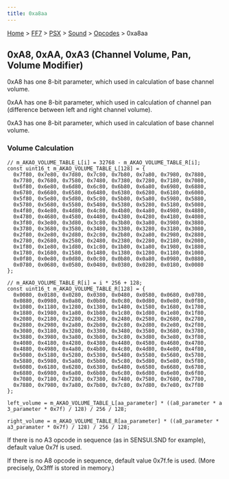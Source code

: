 ```yaml
---
title: 0xa8aa
---
```


[Home](../../../../index.md) > [FF7](../../../../FF7.md) > [PSX](../../../PSX.md) > [Sound](../../Sound.md) > [Opcodes](../Opcodes.md) > 0xa8aa

## 0xA8, 0xAA, 0xA3 (Channel Volume, Pan, Volume Modifier)

0xA8 has one 8-bit parameter, which used in calculation of base channel volume.

0xAA has one 8-bit parameter, which used in calculation of channel pan (difference between left and right channel volume).

0xA3 has one 8-bit parameter, which used in calculation of base channel volume.

### Volume Calculation

`// m_AKAO_VOLUME_TABLE_L[i] = 32768 - m_AKAO_VOLUME_TABLE_R[i];`  
`const uint16_t m_AKAO_VOLUME_TABLE_L[128] = {`  
`  0x7f80, 0x7e80, 0x7d80, 0x7c80, 0x7b80, 0x7a80, 0x7980, 0x7880,`  
`  0x7780, 0x7680, 0x7580, 0x7480, 0x7380, 0x7280, 0x7180, 0x7080,`  
`  0x6f80, 0x6e80, 0x6d80, 0x6c80, 0x6b80, 0x6a80, 0x6980, 0x6880,`  
`  0x6780, 0x6680, 0x6580, 0x6480, 0x6380, 0x6280, 0x6180, 0x6080,`  
`  0x5f80, 0x5e80, 0x5d80, 0x5c80, 0x5b80, 0x5a80, 0x5980, 0x5880,`  
`  0x5780, 0x5680, 0x5580, 0x5480, 0x5380, 0x5280, 0x5180, 0x5080,`  
`  0x4f80, 0x4e80, 0x4d80, 0x4c80, 0x4b80, 0x4a80, 0x4980, 0x4880,`  
`  0x4780, 0x4680, 0x4580, 0x4480, 0x4380, 0x4280, 0x4180, 0x4080,`  
`  0x3f80, 0x3e80, 0x3d80, 0x3c80, 0x3b80, 0x3a80, 0x3980, 0x3880,`  
`  0x3780, 0x3680, 0x3580, 0x3480, 0x3380, 0x3280, 0x3180, 0x3080,`  
`  0x2f80, 0x2e80, 0x2d80, 0x2c80, 0x2b80, 0x2a80, 0x2980, 0x2880,`  
`  0x2780, 0x2680, 0x2580, 0x2480, 0x2380, 0x2280, 0x2180, 0x2080,`  
`  0x1f80, 0x1e80, 0x1d80, 0x1c80, 0x1b80, 0x1a80, 0x1980, 0x1880,`  
`  0x1780, 0x1680, 0x1580, 0x1480, 0x1380, 0x1280, 0x1180, 0x1080,`  
`  0x0f80, 0x0e80, 0x0d80, 0x0c80, 0x0b80, 0x0a80, 0x0980, 0x0880,`  
`  0x0780, 0x0680, 0x0580, 0x0480, 0x0380, 0x0280, 0x0180, 0x0080`  
`};`  
  
`// m_AKAO_VOLUME_TABLE_R[i] = i * 256 + 128;`  
`const uint16_t m_AKAO_VOLUME_TABLE_R[128] = {`  
`  0x0080, 0x0180, 0x0280, 0x0380, 0x0480, 0x0580, 0x0680, 0x0780,`  
`  0x0880, 0x0980, 0x0a80, 0x0b80, 0x0c80, 0x0d80, 0x0e80, 0x0f80,`  
`  0x1080, 0x1180, 0x1280, 0x1380, 0x1480, 0x1580, 0x1680, 0x1780,`  
`  0x1880, 0x1980, 0x1a80, 0x1b80, 0x1c80, 0x1d80, 0x1e80, 0x1f80,`  
`  0x2080, 0x2180, 0x2280, 0x2380, 0x2480, 0x2580, 0x2680, 0x2780,`  
`  0x2880, 0x2980, 0x2a80, 0x2b80, 0x2c80, 0x2d80, 0x2e80, 0x2f80,`  
`  0x3080, 0x3180, 0x3280, 0x3380, 0x3480, 0x3580, 0x3680, 0x3780,`  
`  0x3880, 0x3980, 0x3a80, 0x3b80, 0x3c80, 0x3d80, 0x3e80, 0x3f80,`  
`  0x4080, 0x4180, 0x4280, 0x4380, 0x4480, 0x4580, 0x4680, 0x4780,`  
`  0x4880, 0x4980, 0x4a80, 0x4b80, 0x4c80, 0x4d80, 0x4e80, 0x4f80,`  
`  0x5080, 0x5180, 0x5280, 0x5380, 0x5480, 0x5580, 0x5680, 0x5780,`  
`  0x5880, 0x5980, 0x5a80, 0x5b80, 0x5c80, 0x5d80, 0x5e80, 0x5f80,`  
`  0x6080, 0x6180, 0x6280, 0x6380, 0x6480, 0x6580, 0x6680, 0x6780,`  
`  0x6880, 0x6980, 0x6a80, 0x6b80, 0x6c80, 0x6d80, 0x6e80, 0x6f80,`  
`  0x7080, 0x7180, 0x7280, 0x7380, 0x7480, 0x7580, 0x7680, 0x7780,`  
`  0x7880, 0x7980, 0x7a80, 0x7b80, 0x7c80, 0x7d80, 0x7e80, 0x7f80`  
`};`  
  
`left_volume = m_AKAO_VOLUME_TABLE_L[aa_parameter] * ((a8_parameter * a3_parameter * 0x7f) / 128) / 256 / 128;`  
  
`right_volume = m_AKAO_VOLUME_TABLE_R[aa_parameter] * ((a8_parameter * a3_paramater * 0x7f) / 128) / 256 / 128;`

If there is no A3 opcode in sequence (as in SENSUI.SND for example), default value 0x7f is used.

If there is no A8 opcode in sequence, default value 0x7f.fe is used. (More precisely, 0x3fff is stored in memory.)
